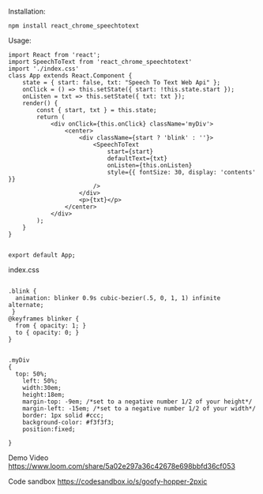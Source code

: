  
Installation:

`npm install react_chrome_speechtotext`

Usage:

```
import React from 'react';
import SpeechToText from 'react_chrome_speechtotext'
import './index.css'
class App extends React.Component {
	state = { start: false, txt: "Speech To Text Web Api" };
	onClick = () => this.setState({ start: !this.state.start });
	onListen = txt => this.setState({ txt: txt });
	render() {
		const { start, txt } = this.state;
		return (
			<div onClick={this.onClick} className='myDiv'>
				<center>
					<div className={start ? 'blink' : ''}>
						<SpeechToText
							start={start}
							defaultText={txt}
							onListen={this.onListen}
							style={{ fontSize: 30, display: 'contents' }}
						/>
					</div>
					<p>{txt}</p>
				</center>
			</div>
		);
	}
}


export default App;

```

index.css
```
 
.blink {
  animation: blinker 0.9s cubic-bezier(.5, 0, 1, 1) infinite alternate;  
 }
@keyframes blinker {  
  from { opacity: 1; }
  to { opacity: 0; }
}


.myDiv
{
  top: 50%;
    left: 50%;
    width:30em;
    height:18em;
    margin-top: -9em; /*set to a negative number 1/2 of your height*/
    margin-left: -15em; /*set to a negative number 1/2 of your width*/
    border: 1px solid #ccc;
    background-color: #f3f3f3;
    position:fixed;

}
```
Demo Video
https://www.loom.com/share/5a02e297a36c42678e698bbfd36cf053

Code sandbox
https://codesandbox.io/s/goofy-hopper-2pxic